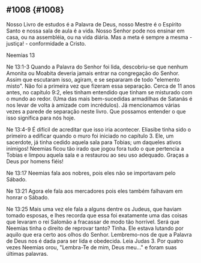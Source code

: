 ## #1008 {#1008}

Nosso Livro de estudos é a Palavra de Deus, nosso Mestre é o Espírito Santo e nossa sala de aula é a vida. Nosso Senhor pode nos ensinar em casa, ou na assembléia, ou na vida diária. Mas a meta é sempre a mesma - justiça! - conformidade a Cristo.

Neemias 13

Ne 13:1-3 Quando a Palavra do Senhor foi lida, descobriu-se que nenhum Amonita ou Moabita deveria jamais entrar na congregação do Senhor. Assim que escutaram isso, agiram, e se separaram de todo &quot;elemento misto&quot;. Não foi a primeira vez que fizeram essa separação. Cerca de 11 anos antes, no capítulo 9:2, eles tinham entendido que tinham se misturado com o mundo ao redor. (Uma das mais bem-sucedidas armadilhas de Satanás é nos levar de volta à amizade com incrédulos). Já mencionamos várias vezes a parede de separação neste livro. Que possamos entender o que isso significa para nós hoje.

Ne 13:4-9 É difícil de acreditar que isso iria acontecer. Eliasibe tinha sido o primeiro a edificar quando o muro foi iniciado no capítulo 3\. Ele, um sacerdote, já tinha cedido aquela sala para Tobias; um daqueles ativos inimigos! Neemias ficou tão irado que jogou fora tudo o que pertencia a Tobias e limpou aquela sala e a restaurou ao seu uso adequado. Graças a Deus por homens fiéis!

Ne 13:17 Neemias fala aos nobres, pois eles não se importavam pelo Sábado.

Ne 13:21 Agora ele fala aos mercadores pois eles também falhavam em honrar o Sábado.

Ne 13:25 Mais uma vez ele fala a alguns dentre os Judeus, que haviam tomado esposas, e lhes recorda que essa foi exatamente uma das coisas que levaram o rei Salomão a fracassar de modo tão horrível. Será que Neemias tinha o direito de reprovar tanto? Tinha. Ele estava lutando por aquilo que era certo aos olhos do Senhor. Lembremo-nos de que a Palavra de Deus nos é dada para ser lida e obedecida. Leia Judas 3\. Por quatro vezes Neemias orou, &quot;Lembra-Te de mim, Deus meu...&quot; e foram suas últimas palavras.